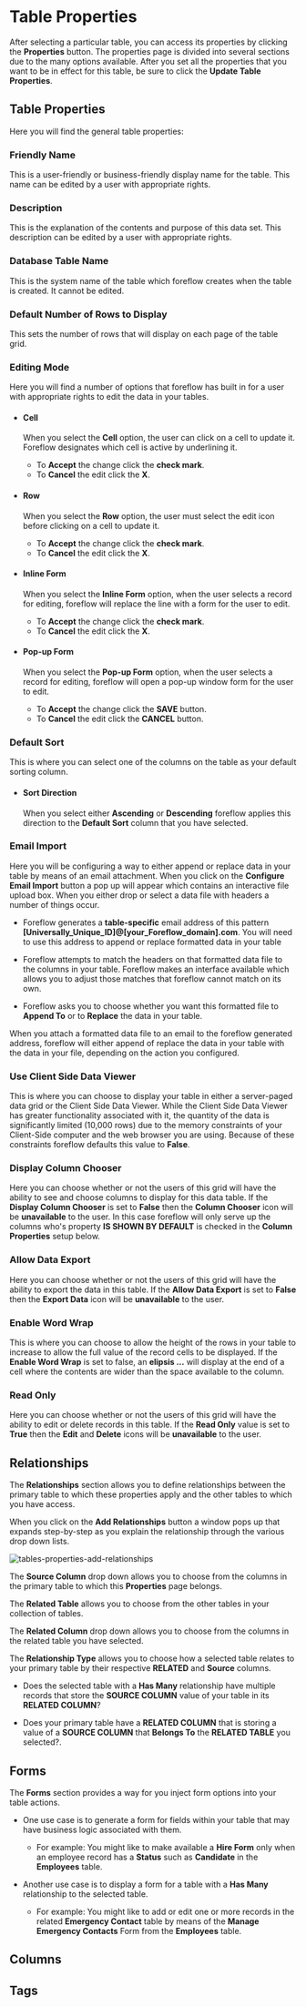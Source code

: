 
# Table Properties 

After selecting a particular table, you can access its properties by clicking the **Properties** button.  The properties page is divided into several sections due to the many options available.  After you set all the properties that you want to be in effect for this table, be sure to click the **Update Table Properties**.

## Table Properties

Here you will find the general table properties:

### Friendly Name

This is a user-friendly or business-friendly display name for the table.  This name can be edited by a user with appropriate rights.

### Description

This is the explanation of the contents and purpose of this data set.  This description can be edited by a user with appropriate rights.

### Database Table Name
This is the system name of the table which foreflow creates when the table is created.  It cannot be edited.

### Default Number of Rows to Display

This sets the number of rows that will display on each page of the table grid.

### Editing Mode

Here you will find a number of options that foreflow has built in for a user with appropriate rights to edit the data in your tables.

- #### Cell

    When you select the **Cell** option, the user can click on a cell to update it. Foreflow designates which cell is active by underlining it.  

    - To **Accept** the change click the **check mark**.  
    - To **Cancel** the edit click the **X**.
 
- #### Row
 
    When you select the **Row** option, the user must select the edit icon before clicking on a cell to update it.

    - To **Accept** the change click the **check mark**.  
    - To **Cancel** the edit click the **X**.
 
- #### Inline Form
 
    When you select the **Inline Form** option, when the user selects a record for editing, foreflow will replace the line with a form for the user to edit.

    - To **Accept** the change click the **check mark**.  
    - To **Cancel** the edit click the **X**.
 
- #### Pop-up Form
 
    When you select the **Pop-up Form** option, when the user selects a record for editing, foreflow will open a pop-up window form for the user to edit.

    - To **Accept** the change click the **SAVE** button.  
    - To **Cancel** the edit click the **CANCEL** button.
 
### Default Sort

This is where you can select one of the columns on the table as your default sorting column.

- #### Sort Direction

    When you select either **Ascending** or **Descending** foreflow applies this direction to the **Default Sort** column that you have selected.

### Email Import

Here you will be configuring a way to either append or replace data in your table by means of an email attachment.  When you click on the **Configure Email Import** button a pop up will appear which contains an interactive file upload box.  When you either drop or select a data file with headers a number of things occur.

- Foreflow generates a **table-specific** email address of this pattern **[Universally_Unique_ID]@[your_Foreflow_domain].com**.  You will need to use this address to append or replace formatted data in your table

- Foreflow attempts to match the headers on that formatted data file to the columns in your table.  Foreflow makes an interface available which allows you to adjust those matches that foreflow cannot match on its own.

- Foreflow asks you to choose whether you want this formatted file to **Append To** or to **Replace** the data in your table.

When you attach a formatted data file to an email to the foreflow generated address, foreflow will either append of replace the data in your table with the data in your file, depending on the action you configured.

### Use Client Side Data Viewer

This is where you can choose to display your table in either a server-paged data grid or the Client Side Data Viewer.  While the Client Side Data Viewer has greater functionality associated with it, the quantity of the data is significantly limited (10,000 rows) due to the memory constraints of your Client-Side computer and the web browser you are using.  Because of these constraints foreflow defaults this value to **False**.

### Display Column Chooser

Here you can choose whether or not the users of this grid will have the ability to see and choose columns to display for this data table.  If the **Display Column Chooser** is set to **False** then the **Column Chooser** icon will be **unavailable** to the user.  In this case foreflow will only serve up the columns who's property **IS SHOWN BY DEFAULT** is checked in the **Column Properties** setup below.

### Allow Data Export

Here you can choose whether or not the users of this grid will have the ability to export the data in this table.  If the **Allow Data Export** is set to **False** then the **Export Data** icon will be **unavailable** to the user.

### Enable Word Wrap

This is where you can choose to allow the height of the rows in your table to increase to allow the full value of the record cells to be displayed.  If the **Enable Word Wrap** is set to false, an **elipsis ...** will display at the end of a cell where the contents are wider than the space available to the column.

### Read Only

Here you can choose whether or not the users of this grid will have the ability to edit or delete records in this table.  If the **Read Only** value is set to **True** then the **Edit** and **Delete** icons will be **unavailable** to the user.


## Relationships

The **Relationships** section allows you to define relationships between the primary table to which these properties apply and the other tables to which you have access.

When you click on the **Add Relationships** button a window pops up that expands step-by-step as you explain the relationship through the various drop down lists.

![tables-properties-add-relationships](img/tables-properties-add-relationships.png)

The **Source Column** drop down allows you to choose from the columns in the primary table to which this **Properties** page belongs.

The **Related Table** allows you to choose from the other tables in your collection of tables.

The **Related Column** drop down allows you to choose from the columns in the related table you have selected.

The **Relationship Type** allows you to choose how a selected table relates to your primary table by their respective **RELATED** and **Source** columns.  

- Does the selected table with a **Has Many** relationship have multiple records that store the **SOURCE COLUMN** value of your table in its **RELATED COLUMN**? 

- Does your primary table have a **RELATED COLUMN** that is storing a value of a **SOURCE COLUMN** that **Belongs To** the **RELATED TABLE** you selected?.

## Forms

The **Forms** section provides a way for you inject form options into your table actions.  

- One use case is to generate a form for fields within your table that may have business logic associated with them.  
    - For example: You might like to make available a **Hire Form** only when an employee record has a **Status** such as **Candidate** in the **Employees** table.

- Another use case is to display a form for a table with a **Has Many** relationship to the selected table.  
    - For example: You might like to add or edit one or more records in the related **Emergency Contact** table by means of the **Manage Emergency Contacts** Form from the **Employees** table.

## Columns


## Tags








